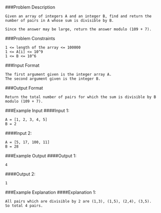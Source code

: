 ###Problem Description
```
Given an array of integers A and an integer B, find and return the number of pairs in A whose sum is divisible by B.

Since the answer may be large, return the answer modulo (109 + 7).
```


###Problem Constraints
```
1 <= length of the array <= 100000
1 <= A[i] <= 10^9
1 <= B <= 10^6
```


###Input Format
```
The first argument given is the integer array A.
The second argument given is the integer B.
```


###Output Format
```
Return the total number of pairs for which the sum is divisible by B modulo (109 + 7).
```



###Example Input
####Input 1:

```
A = [1, 2, 3, 4, 5]
B = 2
```
####Input 2:

```
A = [5, 17, 100, 11]
B = 28
```

###Example Output
####Output 1:

```
4
```
####Output 2:

```
1
```


###Example Explanation
####Explanation 1:

```
All pairs which are divisible by 2 are (1,3), (1,5), (2,4), (3,5).
So total 4 pairs.
```